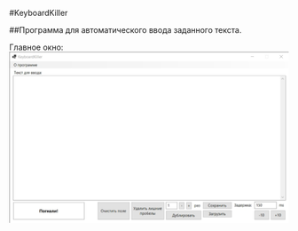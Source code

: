 #KeyboardKiller

##Программа для автоматического ввода заданного текста.

Главное окно:
![](result.jpg)
